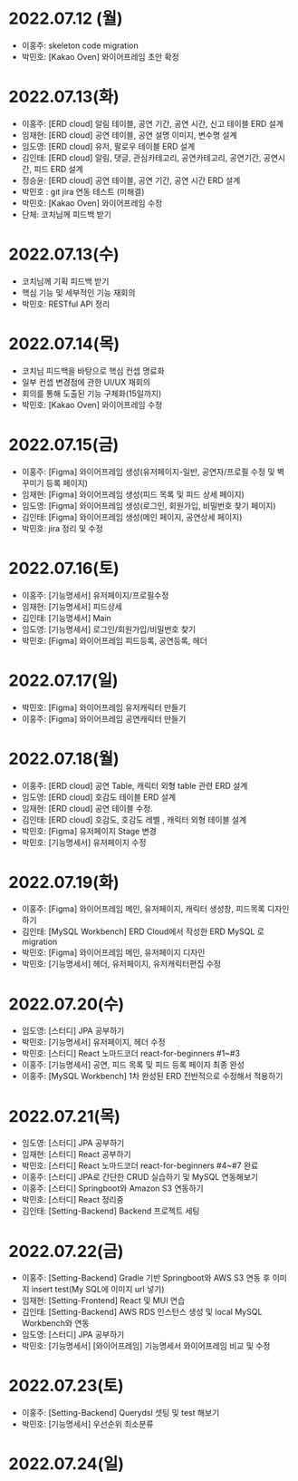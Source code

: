 # 2022.07.12 (월)
- 이홍주: skeleton code migration
- 박민호: [Kakao Oven] 와이어프레임 초안 확정

# 2022.07.13(화)
- 이홍주: [ERD cloud] 알림 테이블, 공연 기간, 공연 시간, 신고 테이블 ERD 설계
- 임재현: [ERD cloud] 공연 테이블, 공연 설명 이미지, 변수명 설계
- 임도영: [ERD cloud] 유저, 팔로우 테이블 ERD 설계
- 김인태: [ERD cloud] 알림, 댓글, 관심카테고리, 공연카테고리, 공연기간, 공연시간, 피드 ERD 설계
- 정승윤: [ERD cloud] 공연 테이블, 공연 기간, 공연 시간 ERD 설계
- 박민호 : git jira 연동 테스트 (미해결)
- 박민호: [Kakao Oven] 와이어프레임 수정
- 단체: 코치님께 피드백 받기

# 2022.07.13(수)
- 코치님께 기획 피드백 받기
- 핵심 기능 및 세부적인 기능 재회의
- 박민호: RESTful API 정리

# 2022.07.14(목)
- 코치님 피드백을 바탕으로 핵심 컨셉 명료화
- 일부 컨셉 변경점에 관한 UI/UX 재회의
- 회의를 통해 도출된 기능 구체화(15일까지)
- 박민호: [Kakao Oven] 와이어프레임 수정

# 2022.07.15(금)
- 이홍주: [Figma] 와이어프레임 생성(유저페이지-일반, 공연자/프로필 수정 및 벽 꾸미기 등록 페이지)
- 임재현: [Figma] 와이어프레임 생성(피드 목록 및 피드 상세 페이지)
- 임도영: [Figma] 와이어프레임 생성(로그인, 회원가입, 비밀번호 찾기 페이지)
- 김인태: [Figma] 와이어프레임 생성(메인 페이지, 공연상세 페이지)
- 박민호: jira 정리 및 수정

# 2022.07.16(토)
- 이홍주: [기능명세서] 유저페이지/프로필수정
- 임재현: [기능명세서] 피드상세
- 김인태: [기능명세서] Main
- 임도영: [기능명세서] 로그인/회원가입/비밀번호 찾기
- 박민호: [Figma] 와이어프레임 피드등록, 공연등록, 헤더

# 2022.07.17(일)
- 박민호: [Figma] 와이어프레임 유저캐릭터 만들기
- 이홍주: [Figma] 와이어프레임 공연캐릭터 만들기

# 2022.07.18(월)
- 이홍주: [ERD cloud] 공연 Table, 캐릭터 외형 table 관련 ERD 설계
- 임도영: [ERD cloud] 호감도 테이블 ERD 설계
- 임재현: [ERD cloud] 공연 테이블 수정.
- 김인태: [ERD cloud] 호감도, 호감도 레벨 , 캐릭터 외형 테이블 설계
- 박민호: [Figma] 유저페이지 Stage 변경
- 박민호: [기능명세서] 유저페이지 수정

# 2022.07.19(화)
- 이홍주: [Figma] 와이어프레임 메인, 유저페이지, 캐릭터 생성창, 피드목록 디자인 하기
- 김인태: [MySQL Workbench] ERD Cloud에서 작성한 ERD MySQL 로 migration
- 박민호: [Figma] 와이어프레임 메인, 유저페이지 디자인
- 박민호: [기능명세서] 헤더, 유저페이지, 유저캐릭터편집 수정


# 2022.07.20(수)
- 임도영: [스터디] JPA 공부하기
- 박민호: [기능명세서] 유저페이지, 헤더 수정
- 박민호: [스터디] React 노마드코더 react-for-beginners #1~#3
- 이홍주: [기능명세서] 공연, 피드 목록 및 피드 등록 페이지 최종 완성
- 이홍주: [MySQL Workbench] 1차 완성된 ERD 전반적으로 수정해서 적용하기

# 2022.07.21(목)
- 임도영: [스터디] JPA 공부하기
- 임재현: [스터디] React 공부하기
- 박민호: [스터디] React 노마드코더 react-for-beginners #4~#7 완료
- 이홍주: [스터디] JPA로 간단한 CRUD 실습하기 및 MySQL 연동해보기
- 이홍주: [스터디] Springboot와 Amazon S3 연동하기
- 박민호: [스터디] React 정리중
- 김인태: [Setting-Backend] Backend 프로젝트 세팅

# 2022.07.22(금)
- 이홍주: [Setting-Backend]  Gradle 기반 Springboot와 AWS S3 연동 후 이미지 insert test(My SQL에 이미지 url 넣기)
- 임재현: [Setting-Frontend] React 및 MUI 연습
- 김인태: [Setting-Backend] AWS RDS 인스턴스 생성 및 local MySQL Workbench와 연동
- 임도영: [스터디] JPA 공부하기
- 박민호: [기능명세서] [와이어프레임] 기능명세서 와이어프레임 비교 및 수정

# 2022.07.23(토)
- 이홍주: [Setting-Backend] Querydsl 셋팅 및 test 해보기
- 박민호: [기능명세서] 우선순위 최소분류

# 2022.07.24(일)

